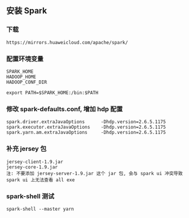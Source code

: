 ## 安装 Spark
### 下载
    https://mirrors.huaweicloud.com/apache/spark/
### 配置环境变量
    SPARK_HOME
    HADOOP_HOME
    HADOOP_CONF_DIR

    export PATH=$SPARK_HOME:/bin:$PATH
### 修改 spark-defaults.conf, 增加 hdp 配置
    spark.driver.extraJavaOptions      -Dhdp.version=2.6.5.1175
    spark.executor.extraJavaOptions    -Dhdp.version=2.6.5.1175
    spark.yarn.am.extraJavaOptions     -Dhdp.version=2.6.5.1175
### 补充 jersey 包
    jersey-client-1.9.jar
    jersey-core-1.9.jar
    注: 不要添加 jersey-server-1.9.jar 这个 jar 包, 会与 spark ui 冲突导致 spark ui 上无法查看 all exe
### spark-shell 测试
    spark-shell --master yarn